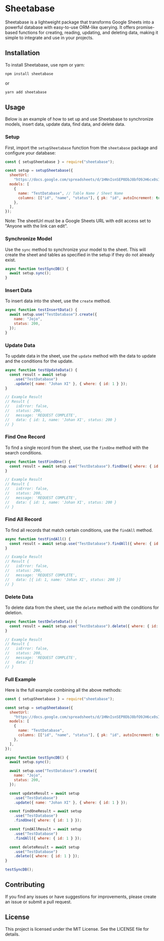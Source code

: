 # Sheetabase

Sheetabase is a lightweight package that transforms Google Sheets into a powerful database with easy-to-use ORM-like querying. It offers promise-based functions for creating, reading, updating, and deleting data, making it simple to integrate and use in your projects.

## Installation

To install Sheetabase, use npm or yarn:

```bash
npm install sheetabase
```

or

```bash
yarn add sheetabase
```

## Usage

Below is an example of how to set up and use Sheetabase to synchronize models, insert data, update data, find data, and delete data.

### Setup

First, import the `setupSheetabase` function from the `sheetabase` package and configure your database:

```javascript
const { setupSheetabase } = require("sheetabase");

const setup = setupSheetabase({
  sheetUrl:
    "https://docs.google.com/spreadsheets/d/1HNnIsnSEP0DbJ8bfO9JH6cx0sIrcRpm6U6ZbkKGEZC4/edit?usp=sharing",
  models: [
    {
      name: "TestDatabase", // Table Name / Sheet Name
      columns: [["id", "name", "status"], { pk: "id", autoIncrement: true }],
    },
  ],
});
```

Note: The sheetUrl must be a Google Sheets URL with edit access set to "Anyone with the link can edit".

### Synchronize Model

Use the `sync` method to synchronize your model to the sheet. This will create the sheet and tables as specified in the setup if they do not already exist.

```javascript
async function testSyncDB() {
  await setup.sync();
}
```

### Insert Data

To insert data into the sheet, use the `create` method.

```javascript
async function testInsertData() {
  await setup.use("TestDatabase").create({
    name: "Jojo",
    status: 200,
  });
}
```

### Update Data

To update data in the sheet, use the `update` method with the data to update and the conditions for the update.

```javascript
async function testUpdateData() {
  const result = await setup
    .use("TestDatabase")
    .update({ name: "Johan XI" }, { where: { id: 1 } });
}

// Example Result
// Result {
//   isError: false,
//   status: 200,
//   message: 'REQUEST COMPLETE',
//   data: { id: 1, name: 'Johan XI', status: 200 }
// }
```

### Find One Record

To find a single record from the sheet, use the `findOne` method with the search conditions.

```javascript
async function testFindOne() {
  const result = await setup.use("TestDatabase").findOne({ where: { id: 1 } });
}

// Example Result
// Result {
//   isError: false,
//   status: 200,
//   message: 'REQUEST COMPLETE',
//   data: { id: 1, name: 'Johan XI', status: 200 }
// }
```

### Find All Record

To find all records that match certain conditions, use the `findAll` method.

```javascript
async function testFindAll() {
  const result = await setup.use("TestDatabase").findAll({ where: { id: 1 } });
}

// Example Result
// Result {
//   isError: false,
//   status: 200,
//   message: 'REQUEST COMPLETE',
//   data: [{ id: 1, name: 'Johan XI', status: 200 }]
// }
```

### Delete Data

To delete data from the sheet, use the `delete` method with the conditions for deletion.

```javascript
async function testDeleteData() {
  const result = await setup.use("TestDatabase").delete({ where: { id: 1 } });
}

// Example Result
// Result {
//   isError: false,
//   status: 200,
//   message: 'REQUEST COMPLETE',
//   data: []
// }
```

### Full Example

Here is the full example combining all the above methods:

```javascript
const { setupSheetabase } = require("sheetabase");

const setup = setupSheetabase({
  sheetUrl:
    "https://docs.google.com/spreadsheets/d/1HNnIsnSEP0DbJ8bfO9JH6cx0sIrcRpm6U6ZbkKGEZC4/edit?usp=sharing",
  models: [
    {
      name: "TestDatabase",
      columns: [["id", "name", "status"], { pk: "id", autoIncrement: true }],
    },
  ],
});

async function testSyncDB() {
  await setup.sync();

  await setup.use("TestDatabase").create({
    name: "Jojo",
    status: 200,
  });

  const updateResult = await setup
    .use("TestDatabase")
    .update({ name: "Johan XI" }, { where: { id: 1 } });

  const findOneResult = await setup
    .use("TestDatabase")
    .findOne({ where: { id: 1 } });

  const findAllResult = await setup
    .use("TestDatabase")
    .findAll({ where: { id: 1 } });

  const deleteResult = await setup
    .use("TestDatabase")
    .delete({ where: { id: 1 } });
}

testSyncDB();
```

## Contributing

If you find any issues or have suggestions for improvements, please create an issue or submit a pull request.

## License

This project is licensed under the MIT License. See the LICENSE file for details.
